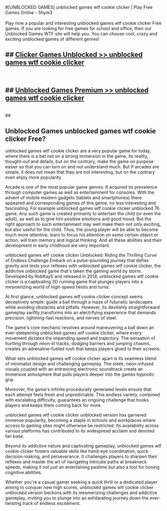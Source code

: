 #[UNBLOCKED GAMES] unblocked games wtf cookie clicker | Play Free Games Online - 5hym3 <br>
<br>
Play now a popular and interesting unblocked games wtf cookie clicker Free games. If you are looking for free games for school and office, then our Unblocked Games WTF site will help you. You can choose cool, crazy and exciting unblocked games of different genres!


## ##  [Clicker Games Unblocked >> unblocked games wtf cookie clicker](http://freeplayer.one?title=unblocked_games_wtf_cookie_clicker&ref=22)
  <br>

##  ## [Unblocked Games Premium >> unblocked games wtf cookie clicker](http://freeplayer.one?title=unblocked_games_wtf_cookie_clicker&ref=22)
  <br>
  ##



## Unblocked Games unblocked games wtf cookie clicker Free?

unblocked games wtf cookie clicker are a very popular game for today, where there is a bet not on a strong immersion in the game, its reality, thought-out and details, but on the contrary, make the game on purpose easier so that you can turn on and not understand much. But if arcades are simple, it does not mean that they are not interesting, but on the contrary even enjoy more popularity.

Arcade is one of the most popular game genres. It acquired its prevalence through computer games as well as entertainment for consoles. With the advent of mobile modern gadgets (tablets and smartphones) there appeared and corresponding games of this genre, no less interesting and fascinating. For example unblocked games wtf cookie clicker unblocked 76 game. Any such game is created primarily to entertain the child (or even the adult), as well as to give him positive emotions and good mood. But the right approach to such entertainment may well make them not only exciting, but also useful for the child. Thus, the young player will be able to become much more attentive, learn to focus his attention on some certain object or action, will train memory and logical thinking. And all these abilities and their development in early childhood are very important.

unblocked games wtf cookie clicker Unblocked: Riding the Thrilling Curve of Endless Challenge
Embark on a pulse-pounding journey that defies gravity and tests your reflexes with unblocked games wtf cookie clicker, the addictive unblocked game that's taken the gaming world by storm. Developed by RobKayS and released in 2014, unblocked games wtf cookie clicker is a captivating 3D running game that plunges players into a mesmerizing world of high-speed twists and turns.

At first glance, unblocked games wtf cookie clicker concept seems deceptively simple: guide a ball through a maze of futuristic landscapes while avoiding obstacles and pitfalls. However, its devilishly straightforward gameplay swiftly transforms into an electrifying experience that demands precision, lightning-fast reactions, and nerves of steel.

The game's core mechanic revolves around maneuvering a ball down an ever-steepening unblocked games wtf cookie clicker, where every movement dictates the impending speed and trajectory. The sensation of hurtling through neon-lit tracks, dodging barriers and jumping chasms, creates an adrenaline-fueled rush that keeps players glued to their screens.

What sets unblocked games wtf cookie clicker apart is its seamless blend of minimalist design and challenging gameplay. The sleek, neon-infused visuals coupled with an entrancing electronic soundtrack create an immersive atmosphere that pulls players deeper into the games hypnotic grip.

Moreover, the game's infinite procedurally generated levels ensure that each attempt feels fresh and unpredictable. This endless variety, combined with escalating difficulty, guarantees an ongoing challenge that hooks players and keeps them coming back for more.

unblocked games wtf cookie clicker unblocked version has garnered immense popularity, becoming a staple in schools and workplaces where access to gaming sites might otherwise be restricted. Its availability across various platforms has contributed to its widespread acclaim and devoted fan base.

Beyond its addictive nature and captivating gameplay, unblocked games wtf cookie clicker fosters valuable skills like hand-eye coordination, quick decision-making, and perseverance. It challenges players to sharpen their reflexes and master the art of navigating intricate paths at breakneck speeds, making it not just an entertaining pastime but also a tool for honing cognitive abilities.

Whether you're a casual gamer seeking a quick thrill or a dedicated player aiming to conquer new high scores, unblocked games wtf cookie clicker unblocked version beckons with its mesmerizing challenges and addictive gameplay, inviting you to plunge into an exhilarating journey down the ever-twisting track of endless excitement.